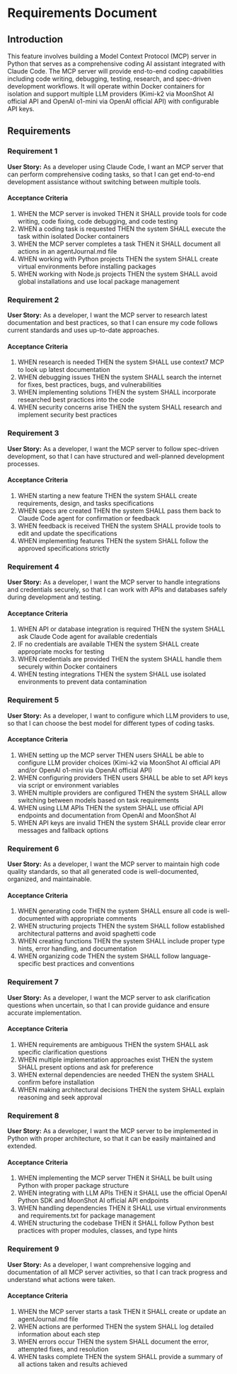 # Requirements Document

## Introduction

This feature involves building a Model Context Protocol (MCP) server in Python that serves as a comprehensive coding AI assistant integrated with Claude Code. The MCP server will provide end-to-end coding capabilities including code writing, debugging, testing, research, and spec-driven development workflows. It will operate within Docker containers for isolation and support multiple LLM providers (Kimi-k2 via MoonShot AI official API and OpenAI o1-mini via OpenAI official API) with configurable API keys.

## Requirements

### Requirement 1

**User Story:** As a developer using Claude Code, I want an MCP server that can perform comprehensive coding tasks, so that I can get end-to-end development assistance without switching between multiple tools.

#### Acceptance Criteria

1. WHEN the MCP server is invoked THEN it SHALL provide tools for code writing, code fixing, code debugging, and code testing
2. WHEN a coding task is requested THEN the system SHALL execute the task within isolated Docker containers
3. WHEN the MCP server completes a task THEN it SHALL document all actions in an agentJournal.md file
4. WHEN working with Python projects THEN the system SHALL create virtual environments before installing packages
5. WHEN working with Node.js projects THEN the system SHALL avoid global installations and use local package management

### Requirement 2

**User Story:** As a developer, I want the MCP server to research latest documentation and best practices, so that I can ensure my code follows current standards and uses up-to-date approaches.

#### Acceptance Criteria

1. WHEN research is needed THEN the system SHALL use context7 MCP to look up latest documentation
2. WHEN debugging issues THEN the system SHALL search the internet for fixes, best practices, bugs, and vulnerabilities
3. WHEN implementing solutions THEN the system SHALL incorporate researched best practices into the code
4. WHEN security concerns arise THEN the system SHALL research and implement security best practices

### Requirement 3

**User Story:** As a developer, I want the MCP server to follow spec-driven development, so that I can have structured and well-planned development processes.

#### Acceptance Criteria

1. WHEN starting a new feature THEN the system SHALL create requirements, design, and tasks specifications
2. WHEN specs are created THEN the system SHALL pass them back to Claude Code agent for confirmation or feedback
3. WHEN feedback is received THEN the system SHALL provide tools to edit and update the specifications
4. WHEN implementing features THEN the system SHALL follow the approved specifications strictly

### Requirement 4

**User Story:** As a developer, I want the MCP server to handle integrations and credentials securely, so that I can work with APIs and databases safely during development and testing.

#### Acceptance Criteria

1. WHEN API or database integration is required THEN the system SHALL ask Claude Code agent for available credentials
2. IF no credentials are available THEN the system SHALL create appropriate mocks for testing
3. WHEN credentials are provided THEN the system SHALL handle them securely within Docker containers
4. WHEN testing integrations THEN the system SHALL use isolated environments to prevent data contamination

### Requirement 5

**User Story:** As a developer, I want to configure which LLM providers to use, so that I can choose the best model for different types of coding tasks.

#### Acceptance Criteria

1. WHEN setting up the MCP server THEN users SHALL be able to configure LLM provider choices (Kimi-k2 via MoonShot AI official API and/or OpenAI o1-mini via OpenAI official API)
2. WHEN configuring providers THEN users SHALL be able to set API keys via script or environment variables
3. WHEN multiple providers are configured THEN the system SHALL allow switching between models based on task requirements
4. WHEN using LLM APIs THEN the system SHALL use official API endpoints and documentation from OpenAI and MoonShot AI
5. WHEN API keys are invalid THEN the system SHALL provide clear error messages and fallback options

### Requirement 6

**User Story:** As a developer, I want the MCP server to maintain high code quality standards, so that all generated code is well-documented, organized, and maintainable.

#### Acceptance Criteria

1. WHEN generating code THEN the system SHALL ensure all code is well-documented with appropriate comments
2. WHEN structuring projects THEN the system SHALL follow established architectural patterns and avoid spaghetti code
3. WHEN creating functions THEN the system SHALL include proper type hints, error handling, and documentation
4. WHEN organizing code THEN the system SHALL follow language-specific best practices and conventions

### Requirement 7

**User Story:** As a developer, I want the MCP server to ask clarification questions when uncertain, so that I can provide guidance and ensure accurate implementation.

#### Acceptance Criteria

1. WHEN requirements are ambiguous THEN the system SHALL ask specific clarification questions
2. WHEN multiple implementation approaches exist THEN the system SHALL present options and ask for preference
3. WHEN external dependencies are needed THEN the system SHALL confirm before installation
4. WHEN making architectural decisions THEN the system SHALL explain reasoning and seek approval

### Requirement 8

**User Story:** As a developer, I want the MCP server to be implemented in Python with proper architecture, so that it can be easily maintained and extended.

#### Acceptance Criteria

1. WHEN implementing the MCP server THEN it SHALL be built using Python with proper package structure
2. WHEN integrating with LLM APIs THEN it SHALL use the official OpenAI Python SDK and MoonShot AI official API endpoints
3. WHEN handling dependencies THEN it SHALL use virtual environments and requirements.txt for package management
4. WHEN structuring the codebase THEN it SHALL follow Python best practices with proper modules, classes, and type hints

### Requirement 9

**User Story:** As a developer, I want comprehensive logging and documentation of all MCP server activities, so that I can track progress and understand what actions were taken.

#### Acceptance Criteria

1. WHEN the MCP server starts a task THEN it SHALL create or update an agentJournal.md file
2. WHEN actions are performed THEN the system SHALL log detailed information about each step
3. WHEN errors occur THEN the system SHALL document the error, attempted fixes, and resolution
4. WHEN tasks complete THEN the system SHALL provide a summary of all actions taken and results achieved